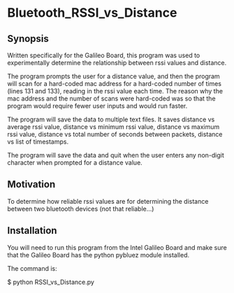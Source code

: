 # Bluetooth_RSSI_vs_Distance

Synopsis
--------

Written specifically for the Galileo Board, this program was used to experimentally determine the relationship between rssi values and distance.

The program prompts the user for a distance value, and then the program will scan for a hard-coded mac address for a hard-coded number of times (lines 131 and 133), reading in the rssi value each time. The reason why the mac address and the number of scans were hard-coded was so that the program would require fewer user inputs and would run faster. 

The program will save the data to multiple text files. It saves distance vs average rssi value, distance vs minimum rssi value, distance vs maximum rssi value, distance vs total number of seconds between packets, distance vs list of timestamps. 

The program will save the data and quit when the user enters any non-digit character when prompted for a distance value. 

Motivation
----------

To determine how reliable rssi values are for determining the distance between two bluetooth devices (not that reliable...)

Installation
------------

You will need to run this program from the Intel Galileo Board and make sure that the Galileo Board has the python pybluez module installed. 

The command is:

$ python RSSI_vs_Distance.py
